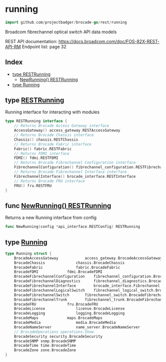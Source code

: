 
# running

```go
import github.com/projectbadger/brocade-go/rest/running
```

Broadcom fibrechannel optical switch API data models

REST API documentation: https://docs.broadcom.com/doc/FOS-82X-REST-API-RM
Endpoint list: page 32

## Index

- [type RESTRunning](#type-restrunning)
  - [NewRunning() RESTRunning](#func-newrunning-restrunning)
- [type Running](#type-running)


## type [RESTRunning](<running.go#L61>)

Running interface for interacting with modules
```go
type RESTRunning interface {
	// Returns Brocade Access Gateway interface
	AccessGateway() access_gateway.RESTAccessGateway
	// Returns Brocade Chassis interface
	Chassis() chassis.RESTChassis
	// Returns Brocade Fabric interface
	Fabric() fabric.RESTFabric
	// Returns FDMI interface
	FDMI() fdmi.RESTFDMI
	// Returns Brocade Fibrechannel Configuration interface
	FibrechannelConfiguration() fibrechannel_configuration.RESTFibrechannelConfiguration
	// Returns Brocade Fibrechannel Interface interface
	FibrechannelInterface() brocade_interface.RESTInterface
	// Returns Brocade FRU interface
	FRU() fru.RESTFRU
}
```

## func [NewRunning() RESTRunning](<running.go#L79>)

Returns a new Running interface from config


```go
func NewRunning(config *api_interface.RESTConfig) RESTRunning
```

## type [Running](<running.go#L32>)
```go
type Running struct {
	BrocadeAccessGateway			access_gateway.BrocadeAccessGateway
	BrocadeChassis				chassis.BrocadeChassis
	BrocadeFabric				fabric.BrocadeFabric
	BrocadeFDMI				fdmi.BrocadeFDMI
	BrocadeFibrechannelConfiguration	fibrechannel_configuration.BrocadeFibrechannelConfiguration
	BrocadeFibrechannelDiagnostics		fibrechannel_diagnostics.BrocadeFibrechannelDiagnostics
	BrocadeFibrechannelInterface		brocade_interface.Fibrechannel
	BrocadeFibrechannelLogicalSwitch	fibrechannel_logical_switch.BrocadeFibrechannelLogicalSwitch
	BrocadeFibrechannelSwitch		fibrechannel_switch.BrocadeFibrechannelSwitch
	BrocadeFibrechannelTrunk		fibrechannel_trunk.BrocadeFibrechannelTrunk
	BrocadeFRU				fru.BrocadeFRU
	BrocadeLicense				license.BrocadeLicense
	BrocadeLogging				logging.BrocadeLogging
	BrocadeMaps				maps.BrocadeMaps
	BrocadeMedia				media.BrocadeMedia
	BrocadeNameServer			name_server.BrocadeNameServer
	// BrocadeOperations operations.Show
	BrocadeSecurity	security.BrocadeSecurity
	BrocadeSNMP	snmp.BrocadeSNMP
	BrocadeTime	time.BrocadeTime
	BrocadeZone	zone.BrocadeZone
}
```

